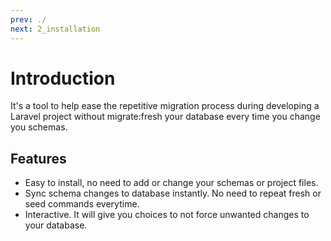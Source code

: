 ```yaml
---
prev: ./
next: 2_installation
---
```


# Introduction
It's a tool to help ease the repetitive migration process during developing a Laravel project without migrate:fresh your database every time you change you schemas.


## Features
- Easy to install, no need to add or change your schemas or project files.
- Sync schema changes to database instantly. No need to repeat fresh or seed commands everytime.
- Interactive. It will give you choices to not force unwanted changes to your database.